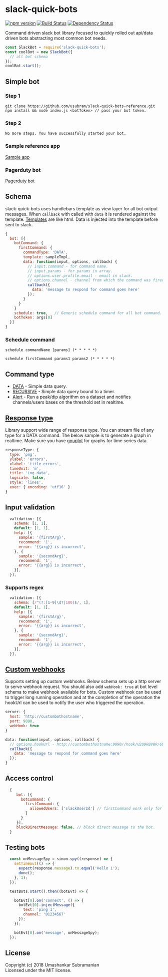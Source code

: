 # slack-quick-bots
[![npm version][npm-badge]][npm-url]
[![Build Status][travis-badge]][travis-url]
[![Dependency Status][daviddm-image]][daviddm-url]

Command driven slack bot library focused to quickly rolled out api/data driven bots abstracting most common bot needs.

```javascript
const SlackBot = require('slack-quick-bots');
const coolBot = new SlackBot({
  // all bot schema
});
coolBot.start();
```

## Simple bot
### Step 1
```
git clone https://github.com/usubram/slack-quick-bots-reference.git
npm install && node index.js <botToken> // pass your bot token.
```
### Step 2
```
No more steps. You have successfully started your bot.
```

### Sample reference app
[Sample app](https://github.com/usubram/slack-quick-bots-reference)

### Pagerduty bot
[Pagerduty bot](https://github.com/usubram/pagerdutybot)

## Schema

slack-quick-bots uses handlebars template as view layer for all bot output messages. When `callback` with called with `data` it is rendered against the template. [Templates](https://github.com/usubram/slack-quick-bots/blob/master/sample.hbs) are like html. Data is injected into the template before sent to slack.

```javascript
{
  bot: [{
    botCommand: {
      firstCommand: {
        commandType: 'DATA',
        template: sampleTmpl,
        data: function(input, options, callback) {
          // input.command - for command name.
          // input.params - for params in array.
          // options.user.profile.email - email in slack.
          // options.channel - channel from which the command was fired.
          callback({
            data: 'message to respond for command goes here'
          });
        }
      }
    }
    schedule: true,   // Generic schedule command for all bot command. Example command (schedule firstCommand (* * * * *)) executes firstCommand for every minute.
    botToken: args[0]
  }]
}
```

### Schedule command

```schedule commandName [params] (* * * * *)```

```
schedule firstCommand params1 params2 (* * * * *)
```

## Command type

* [DATA](https://github.com/usubram/slack-quick-bots-reference/blob/master/lib/commands/api.js#L11) - Simple data query.
* [RECURSIVE](https://github.com/usubram/slack-quick-bots-reference/blob/master/lib/commands/repeat.js#L10) - Simple data query bound to a timer.
* [Alert](https://github.com/usubram/slack-quick-bots-reference/blob/master/lib/commands/alert.js#L5) - Run a peak/dip algorithm on a dataset and notifies channels/users bases on the threshold set in realtime.

## [Response type](https://github.com/usubram/slack-quick-bots-reference/blob/master/lib/commands/trend.js#L6)

Library support wide range of response type. You can stream file of any type for a DATA command. The below sample is to generate a graph in realtime. Make sure you have [gnuplot](http://www.gnuplot.info/download.html) for graphs for time series data.

```javascript
responseType: {
  type: 'png',
  ylabel: 'errors',
  xlabel: 'title errors',
  timeUnit: 'm',
  title: 'Log data',
  logscale: false,
  style: 'lines',
  exec: { encoding: 'utf16' }
}
```

## Input validation

```javascript
  validation: [{
    schema: [1, 1],
    default: [1, 1],
    help: [{
      sample: '{firstArg}',
      recommend: '1',
      error: '{{arg}} is incorrect',
    }, {
      sample: '{secondArg}',
      recommend: '1',
      error: '{{arg}} is incorrect',
    }],
  }],
```

### Supports regex

```javascript
  validation: [{
    schema: [/^(?:[1-9]\d?|100)$/, 1],
    default: [1, 1],
    help: [{
      sample: '{firstArg}',
      recommend: '1',
      error: '{{arg}} is incorrect',
    }, {
      sample: '{secondArg}',
      recommend: '1',
      error: '{{arg}} is incorrect',
    }],
  }],
```

## [Custom webhooks](https://github.com/usubram/slack-quick-bots-reference/blob/master/lib/commands/api.js#L32)

Supports setting up custom webhooks. Below schema sets up a http server to serve webhook request. You should also add `webHook: true` at bot level schema to make webhook available for bots. Custom webhook can be used to trigger long running operation and at the completion of the operation the hookUrl can be used to notify the user who triggered the operation.

```javascript
server: {
  host: 'http://custombothostname',
  port: 9090,
  webHook: true
}
```

```javascript
data: function(input, options, callback) {
  // options.hookUrl - http://custombothostname:9090//hook/U2U9RBV8R/69b773b0-a110-47cc-987d-48756d86a5ab.
  callback({
    data: 'message to respond for command goes here'
  });
}
```

## Access control

```javascript
  {
     bot: [{
       botCommand: {
         firstCommand: {
           allowedUsers: ['slackUserId'] // firstCommand work only for slack user with id 'slackUserId'.
         }
       }
     }],
     blockDirectMessage: false, // block direct message to the bot.
  }
```

## Testing bots

```javascript
  const onMessageSpy = sinon.spy((response) => {
    setTimeout(() => {
      expect(response.message).to.equal('Hello 1');
      done();
    }, 1);
  });

  testBots.start().then((botEvt) => {

    botEvt[0].on('connect', () => {
      botEvt[0].injectMessage({
        text: 'ping 1',
        channel: 'D1234567'
      });
    });

    botEvt[0].on('message', onMessageSpy);
  });
```

## License
Copyright (c) 2018 Umashankar Subramanian  
Licensed under the MIT license.

[npm-badge]: https://badge.fury.io/js/slack-quick-bots.svg
[npm-url]: https://badge.fury.io/js/slack-quick-bots
[travis-badge]: https://api.travis-ci.org/usubram/slack-quick-bots.svg
[travis-url]: https://travis-ci.org/usubram/slack-quick-bots
[daviddm-image]: https://david-dm.org/usubram/slack-quick-bots.svg
[daviddm-url]: https://david-dm.org/usubram/slack-quick-bots
